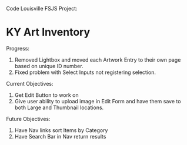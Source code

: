 Code Louisville FSJS Project:
# KY Art Inventory

Progress:
1. Removed Lightbox and moved each Artwork Entry to their own page based on unique ID number.
2. Fixed problem with Select Inputs not registering selection.

Current Objectives:
1.	Get Edit Button to work on 
2.	Give user ability to upload image in Edit Form and have them save to both Large and Thumbnail locations.

Future Objectives:
1.	Have Nav links sort Items by Category
2.	Have Search Bar in Nav return results
